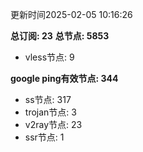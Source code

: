 更新时间2025-02-05 10:16:26

**总订阅: 23**
**总节点: 5853**
- vless节点: 9

**google ping有效节点: 344**
- ss节点: 317
- trojan节点: 3
- v2ray节点: 23
- ssr节点: 1

